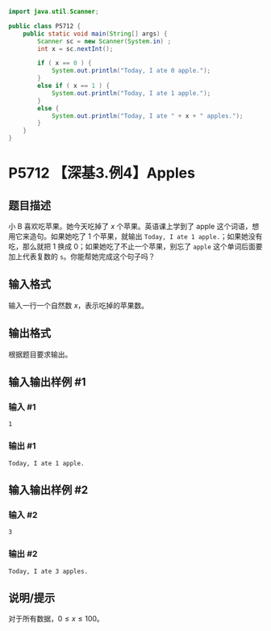 ```java
import java.util.Scanner;

public class P5712 {
    public static void main(String[] args) {
        Scanner sc = new Scanner(System.in) ;
        int x = sc.nextInt();

        if ( x == 0 ) {
            System.out.println("Today, I ate 0 apple.");
        }
        else if ( x == 1 ) {
            System.out.println("Today, I ate 1 apple.");
        }
        else {
            System.out.println("Today, I ate " + x + " apples.");
        }
    }
}
```

# P5712 【深基3.例4】Apples

## 题目描述

小 B 喜欢吃苹果。她今天吃掉了 $x$ 个苹果。英语课上学到了 apple 这个词语，想用它来造句。如果她吃了 1 个苹果，就输出 `Today, I ate 1 apple.`；如果她没有吃，那么就把 1 换成 0；如果她吃了不止一个苹果，别忘了 `apple` 这个单词后面要加上代表复数的 `s`。你能帮她完成这个句子吗？

## 输入格式

输入一行一个自然数 $x$，表示吃掉的苹果数。

## 输出格式

根据题目要求输出。

## 输入输出样例 #1

### 输入 #1

```
1
```

### 输出 #1

```
Today, I ate 1 apple.
```

## 输入输出样例 #2

### 输入 #2

```
3
```

### 输出 #2

```
Today, I ate 3 apples.
```

## 说明/提示

对于所有数据，$0\le x \le 100$。